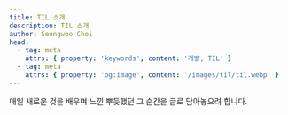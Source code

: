 ```yaml
---
title: TIL 소개
description: TIL 소개
author: Seungwoo Choi
head:
  - tag: meta
    attrs: { property: 'keywords', content: '개발, TIL' }
  - tag: meta
    attrs: { property: 'og:image', content: '/images/til/til.webp' }
---
```


매일 새로운 것을 배우며 느낀 뿌듯했던 그 순간을 글로 담아놓으려 합니다.
